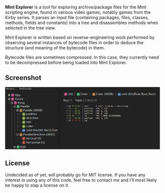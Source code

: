 **Mint Explorer** is a tool for exploring archive/package files for the Mint
scripting engine, found in various video games, notably games from the Kirby
series.  It parses an input file (containing packages, files, classes, methods,
fields and constants) into a tree and disassembles methods when selected in
the tree view.

Mint Explorer is written based on reverse-engineering work performed by
observing several instances of bytecode files in order to deduce the structure
(and meaning of the bytecode) in them.

Bytecode files are sometimes compressed.  In this case, they currently need to
be decompressed before being loaded into Mint Explorer.

## Screenshot
![Screenshot](meta/screenshot.png "Demo of Mint Explorer viewing a simple Pong game")

## License
Undecided as of yet, will probably go for MIT license.  If you have any
interest in using any of this code, feel free to contact me and I'll most
likely be happy to slap a license on it.

